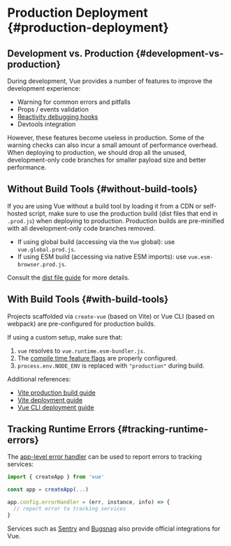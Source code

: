 # Production Deployment {#production-deployment}

## Development vs. Production {#development-vs-production}

During development, Vue provides a number of features to improve the development experience:

- Warning for common errors and pitfalls
- Props / events validation
- [Reactivity debugging hooks](/guide/extras/reactivity-in-depth#reactivity-debugging)
- Devtools integration

However, these features become useless in production. Some of the warning checks can also incur a small amount of performance overhead. When deploying to production, we should drop all the unused, development-only code branches for smaller payload size and better performance.

## Without Build Tools {#without-build-tools}

If you are using Vue without a build tool by loading it from a CDN or self-hosted script, make sure to use the production build (dist files that end in `.prod.js`) when deploying to production. Production builds are pre-minified with all development-only code branches removed.

- If using global build (accessing via the `Vue` global): use `vue.global.prod.js`.
- If using ESM build (accessing via native ESM imports): use `vue.esm-browser.prod.js`.

Consult the [dist file guide](https://github.com/hyaliyun/vuejs/core/tree/main/packages/vue#which-dist-file-to-use) for more details.

## With Build Tools {#with-build-tools}

Projects scaffolded via `create-vue` (based on Vite) or Vue CLI (based on webpack) are pre-configured for production builds.

If using a custom setup, make sure that:

1. `vue` resolves to `vue.runtime.esm-bundler.js`.
2. The [compile time feature flags](/api/compile-time-flags) are properly configured.
3. <code>process.env<wbr>.NODE_ENV</code> is replaced with `"production"` during build.

Additional references:

- [Vite production build guide](https://vitejs.dev/guide/build.html)
- [Vite deployment guide](https://vitejs.dev/guide/static-deploy.html)
- [Vue CLI deployment guide](https://cli.vuejs.org/guide/deployment.html)

## Tracking Runtime Errors {#tracking-runtime-errors}

The [app-level error handler](/api/application#app-config-errorhandler) can be used to report errors to tracking services:

```js
import { createApp } from 'vue'

const app = createApp(...)

app.config.errorHandler = (err, instance, info) => {
  // report error to tracking services
}
```

Services such as [Sentry](https://docs.sentry.io/platforms/javascript/guides/vue/) and [Bugsnag](https://docs.bugsnag.com/platforms/javascript/vue/) also provide official integrations for Vue.

